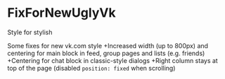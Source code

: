 # FixForNewUglyVk
Style for stylish

Some fixes for new vk.com style
+Increased width (up to 800px) and centering for main block in feed, group pages and lists (e.g. friends)
+Centering for chat block in classic-style dialogs
+Right column stays at top of the page (disabled `position: fixed` when scrolling)

